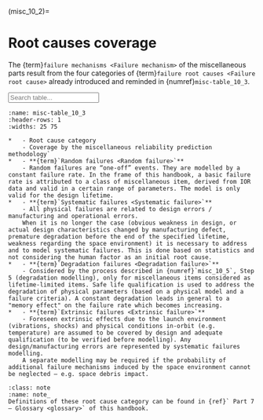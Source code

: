 <!--- Copyright (C) Matrisk GmbH 2022 -->

(misc_10_2)=
# Root causes coverage

The {term}`failure mechanisms <Failure mechanism>` of the miscellaneous parts result from the four categories of {term}`failure root causes <Failure root cause>` already introduced and reminded in {numref}`misc-table_10_3`.

<input type="text" class="myInput" id="myInput" onkeyup="searchTableJupyter(this, 'misc-table_10_3')" placeholder="Search table...">

```{list-table} Coverage of failure root causes by the miscellaneous reliability prediction methodology
:name: misc-table_10_3
:header-rows: 1
:widths: 25 75

*   - Root cause category
    - Coverage by the miscellaneous reliability prediction methodology`
*   - **{term}`Random failures <Random failure>`**
    - Random failures are “one-off” events. They are modelled by a constant failure rate. In the frame of this handbook, a basic failure rate is attributed to a class of miscellaneous item, derived from IOR data and valid in a certain range of parameters. The model is only valid for the design lifetime.
*   - **{term}`Systematic failures <Systematic failure>`**
    - All physical failures are related to design errors / manufacturing and operational errors.
    When it is no longer the case (obvious weakness in design, or actual design characteristics changed by manufacturing defect, premature degradation before the end of the specified lifetime, weakness regarding the space environment) it is necessary to address and to model systematic failures. This is done based on statistics and not considering the human factor as an initial root cause.
*   - **{term}`Degradation failures <Degradation failure>`**
    - Considered by the process described in {numref}`misc_10_5`, Step 5 (degradation modelling), only for miscellaneous items considered as lifetime-limited items. Safe life qualification is used to address the degradation of physical parameters (based on a physical model and a failure criteria). A constant degradation leads in general to a "memory effect" on the failure rate which becomes increasing. 
*   - **{term}`Extrinsic failures <Extrinsic failure>`**
    - Foreseen extrinsic effects due to the launch environment (vibrations, shocks) and physical conditions in‐orbit (e.g. temperature) are assumed to be covered by design and adequate qualification (to be verified before modelling). Any design/manufacturing errors are represented by systematic failures modelling.
    A separate modelling may be required if the probability of additional failure mechanisms induced by the space environment cannot be neglected – e.g. space debris impact.
```

```{admonition} Note 
:class: note
:name: note_
Definitions of these root cause category can be found in {ref}` Part 7 – Glossary <glossary>` of this handbook.
```